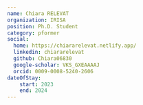 ```yaml
---
name: Chiara RELEVAT
organization: IRISA
position: Ph.D. Student
category: pformer
social:
  home: https://chiararelevat.netlify.app/
  linkedin: chiararelevat
  github: Chiara06830
  google-scholar: VKS_GXEAAAAJ
  orcid: 0009-0008-5240-2606
dateOfStay: 
    start: 2023
    end: 2024
---
```

